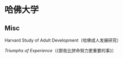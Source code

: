 # 哈佛大学





## Misc

Harvard Study of Adult Development（哈佛成人发展研究）

_Triumphs of Experience_（《那些比拼命努力更重要的事》）


